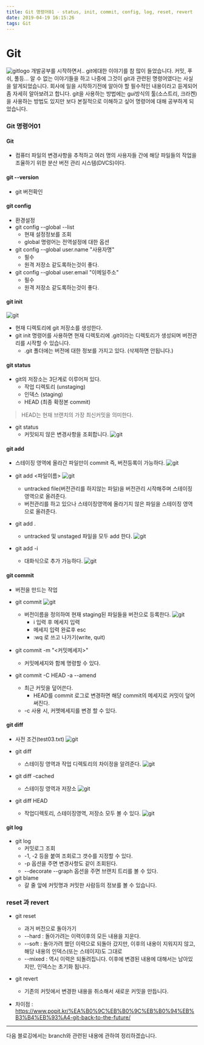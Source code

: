 ```yaml
---
title: Git 명령어01 - status, init, commit, config, log, reset, revert
date: 2019-04-19 16:15:26
tags: Git
---
```

# Git 
![gitlogo](/images/git_logo.png)
개발공부를 시작하면서.. git에대한 이야기를 참 많이 들었습니다.
커밋, 푸쉬, 풀등... 알 수 없는 이야기들을 하고 나중에 그것이 git과 관련된 명령어였다는 사실을 알게되었습니다.
회사에 일을 시작하기전에 알아야 할 필수적인 내용이라고 듣게되어 좀 자세히 알아보려고 합니다.
git을 사용하는 방법에는 gui방식의 툴(소스트리, 크라켄)을 사용하는 방법도 있지만 보다 본질적으로 이해하고 싶어 명령어에 대해 공부하게 되었습니다.

### Git 명령어01
#### Git
- 컴퓨터 파일의 변경사항을 추적하고 여러 명의 사용자들 간에 해당 파일들의 작업을 조율하기 위한 분산 버전 관리 시스템(DVCS)이다.

#### git \--version
- git 버전확인

#### git config
- 환경설정
- git config \--global \--list
    - 현재 설정정보를 조회
    - global 명령어는 전역설정에 대한 옵션
- git config \--global user.name "사용자명"
    - 필수
    - 원격 저장소 같도록하는것이 좋다. 
- git config \--global user.email "이메일주소"
    - 필수 
    - 원격 저장소 같도록하는것이 좋다.
    

#### git init
![git](/images/git/git01-1.png)
- 현재 디렉토리에 git 저장소를 생성한다.
- git init 명령어를 사용하면 현재 디렉토리에 .git이라는 디렉토리가 생성되며 버전관리를 시작할 수 있습니다.
    - .git 폴더에는 버전에 대한 정보를 가지고 있다. (삭제하면 안됩니다.)

#### git status
- git의 저장소는 3단계로 이루어져 있다.
    - 작업 디렉토리 (unstaging)
    - 인덱스 (staging)
    - HEAD (최종 확정본 commit)

>HEAD는 현재 브랜치의 가장 최신커밋을 의미한다.

- git status
    - 커밋되지 않은 변경사항을 조회합니다.
    ![git](/images/git/git01-3.png)

#### git add
- 스테이징 영역에 올라간 파일만이 commit 즉, 버전등록이 가능하다.
    ![git](/images/git/git01-2.png)

- git add <파일이름>
    ![git](/images/git/git01-4.png)
    - untracked file(버전관리를 하지않는 파일)을 버전관리 시작해주며 스테이징 영역으로 올려준다. 
    - 버전관리를 하고 있으나 스테이징영역에 올라기지 않은 파일을 스테이징 영역으로 올려준다. 
- git add .
    - untracked 및 unstaged 파일을 모두 add 한다.
    ![git](/images/git/git01-5.png)
    
- git add -i
    - 대화식으로 추가 가능하다.
    ![git](/images/git/git01-12.png)
     
#### git commit
- 버전을 만드는 작업
- git commit
    ![git](/images/git/git01-6.png)
    - 버전이름을 정의하여 현재 staging된 파일들을 버전으로 등록한다.
    ![git](/images/git/git01-7.png)
        - i 입력 후 메세지 입력
        - 메세지 입력 완료후 esc 
        - :wq 로 쓰고 나가기(write, quit)

- git commit -m "<커밋메세지>"
    - 커밋메세지와 함께 명령할 수 있다.

- git commit -C HEAD -a \--amend
    - 최근 커밋을 덮어쓴다.
        - HEAD를 commit 로그로 변경하면 해당 commit의 메세지로 커밋이 덮어써진다.
    - -c 사용 시, 커멧메세지를 변경 할 수 있다.
    
#### git diff
- 사전 조건(test03.txt)
    ![git](/images/git/git01-8.png)

- git diff
    - 스테이징 영역과 작업 디렉토리의 차이정을 알려준다.
    ![git](/images/git/git01-9.png)
- git diff -cached
    - 스테이징 영역과 저장소
    ![git](/images/git/git01-10.png)
- git diff HEAD
    - 작업디렉토리, 스테이징영역, 저장소 모두 볼 수 있다.
    ![git](/images/git/git01-11.png)

#### git log
- git log
    -  커밋로그 조회
    - -1, -2 등을 붙여 조회로그 갯수를 지정할 수 있다.
    - -p 옵션을 주면 변경사항도 같이 조회된다.
    - \--decorate \--graph  옵션을 주면 브랜치 트리를 볼 수 있다.
- git blame
    - 갈 줄 앞에 커밋명과 커밋한 사람등의 정보를 볼 수 있습니다.

### reset 과 revert
- git reset 
    - 과거 버전으로 돌아가기
    - \--hard : 돌아가려는 이력이후의 모든 내용을 지운다.
    - \--soft : 돌아가려 했던 이력으로 되돌아 갔지만, 이후의 내용이 지워지지 않고, 해당 내용의 인덱스(또는 스테이지)도 그대로 
    - \--mixed : 역시 이력은 되돌려집니다. 이후에 변경된 내용에 대해서는 남아있지만, 인덱스는 초기화 됩니다.
     
- git revert
    - 기존의 커밋에서 변경한 내용을 취소해서 새로운 커밋을 만듭니다. 
    
- 차이점 : https://www.popit.kr/%EA%B0%9C%EB%B0%9C%EB%B0%94%EB%B3%B4%EB%93%A4-git-back-to-the-future/

---
다음 블로깅에서는 branch와 관련된 내용에 관하여 정리하겠습니다. 
<br><br>
    



    



    


 
